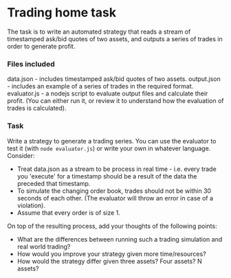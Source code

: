 
# Trading home task

The task is to write an automated strategy that reads a stream of timestamped ask/bid quotes of two assets, and outputs a series of trades in order to generate profit.

### Files included

data.json - includes timestamped ask/bid quotes of two assets.
output.json - includes an example of a series of trades in the required format.
evaluator.js - a nodejs script to evaluate output files and calculate their profit. (You can either run it, or review it to understand how the evaluation of trades is calculated).

### Task

Write a strategy to generate a trading series. You can use the evaluator to test it (with `node evaluator.js`) or write your own in whatever language. Consider:

* Treat data.json as a stream to be process in real time - i.e. every trade you 'execute' for a timestamp should be a result of the data the preceded that timestamp.
* To simulate the changing order book, trades should not be within 30 seconds of each other. (The evaluator will throw an error in case of a violation).
* Assume that every order is of size 1.

On top of the resulting process, add your thoughts of the following points:

* What are the differences between running such a trading simulation and real world trading?
* How would you improve your strategy given more time/resources?
* How would the strategy differ given three assets? Four assets? N assets?

